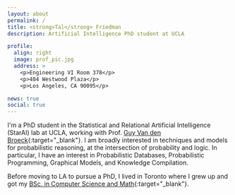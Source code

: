 ```yaml
---
layout: about
permalink: /
title: <strong>Tal</strong> Friedman
description: Artificial Intelligence PhD student at UCLA

profile:
  align: right
  image: prof_pic.jpg
  address: >
    <p>Engineering VI Room 378</p>
    <p>404 Westwood Plaza</p>
    <p>Los Angeles, CA 90095</p>

news: true
social: true
---
```


I'm a PhD student in the Statistical and Relational Artificial Intelligence (StarAI) lab at UCLA, working with Prof. [Guy Van den Broeck](http://web.cs.ucla.edu/~guyvdb/){:target="\_blank"}. I am broadly interested in techniques and models for probabilistic reasoning, at the intersection of probability and logic. In particular, I have an interest in Probabilistic Databases, Probabilistic Programming, Graphical Models, and Knowledge Compilation.

Before moving to LA to pursue a PhD, I lived in Toronto where I grew up and got my [BSc. in Computer Science and Math](https://www.utoronto.ca/
){:target="\_blank"}.

